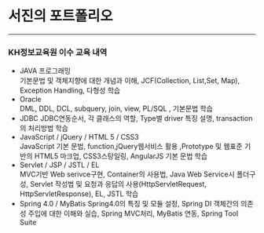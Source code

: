 <h1><strong>서진</strong>의 포트폴리오</h1>
<hr>
<h3>KH정보교육원 이수 교육 내역</h3>
<ul>
  <li>JAVA 프로그래밍<br>
기본문법 및 객체지향에 대한 개념과 이해, JCF(Collection, List,Set, Map), Exception Handling, 다형성 학습</li>
  <li>Oracle<br>
DML, DDL, DCL, subquery, join, view, PL/SQL , 기본문법 학습</li>
  <li>JDBC
JDBC연동순서, 각 클래스의 역할, Type별 driver 특징 설명, transaction의 처리방법 학습</li>
  <li>JavaScript / jQuery / HTML 5 / CSS3<br>
 JavaScript 기본 문법, function,jQuery웹서비스 활용 ,Prototype 및 웹표준 기반의 HTML5 마크업, CSS3스탕일링, AngularJS 기본 문법 학습</li>
  <li>Servlet / JSP / JSTL / EL<br>
MVC기반 Web serivce구현, Container의 사용법, Java Web Service시 폴더구성,
Servlet 작성법 및 요청과 응답의 사용(HttpServletRequest, HttpServletResponse), EL, JSTL 학습</li>
  <li>Spring 4.0 / MyBatis
Spring4.0의 특징 및 모듈 설정, Spring DI 객체간의 의존성 주입에 대한 이해와 실습,
Spring MVC처리, MyBatis 연동, Spring Tool Suite</li>
</ul>

